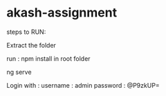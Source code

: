 # akash-assignment

steps to RUN:

Extract the folder

run : npm install in  root folder

ng serve

Login with :
username : admin
password : @P9zkUP=
